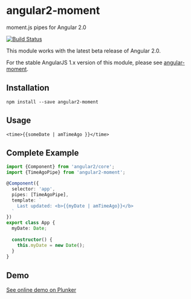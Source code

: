 # angular2-moment

moment.js pipes for Angular 2.0 

[![Build Status](https://travis-ci.org/urish/angular2-moment.png?branch=master)](https://travis-ci.org/urish/angular2-moment)

This module works with the latest beta release of Angular 2.0. 

For the stable AngularJS 1.x version of this module, please see [angular-moment](https://github.com/urish/angular-moment).

## Installation

`npm install --save angular2-moment`

## Usage

`<time>{{someDate | amTimeAgo }}</time>`

## Complete Example

``` typescript
import {Component} from 'angular2/core';
import {TimeAgoPipe} from 'angular2-moment';

@Component({
  selector: 'app',
  pipes: [TimeAgoPipe],
  template: `
    Last updated: <b>{{myDate | amTimeAgo}}</b>
  `
})
export class App {
  myDate: Date;
  
  constructor() {
    this.myDate = new Date();
  }
}
```

## Demo

[See online demo on Plunker](http://plnkr.co/edit/ziBJ0mftSjnz0SrYPwbo?p=preview)

